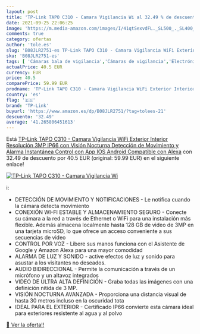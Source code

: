 ```yaml
---
layout: post
title: 'TP-Link TAPO C310 - Camara Vigilancia Wi al 32.49 % de descuento'
date: 2021-09-25 22:06:25
image: 'https://m.media-amazon.com/images/I/41qtSexvdFL._SL500_._SL400_.jpg'
comments: true
category: ofertas
author: 'tole.es'
slug: 'B08JLR2751-es TP-Link TAPO C310 - Camara Vigilancia WiFi Exterior...'
sku: 'B08JLR2751-es'
tags: [ 'Cámaras bala de vigilancia','Cámaras de vigilancia','Electrónica','Fotografía y videocámaras','alexa','tp-link', ]
actualPrice: 40.5 EUR
currency: EUR
price: 40.5
comparePrice: 59.99 EUR
prodname: 'TP-Link TAPO C310 - Camara Vigilancia WiFi Exterior Interior Resolución 3MP  IP66 con Visión Nocturna  Detección de Movimiento y Alarma Instantánea  Control con App IOS  Android  Compatible con Alexa'
country: 'es'
flag: '🇪🇸'
brand: 'TP-Link'
buyurl: 'https://www.amazon.es/dp/B08JLR2751/?tag=tolees-21'
descuento: '32.49'
average: '41.265806451613'
---
```


Está [TP-Link TAPO C310 - Camara Vigilancia WiFi Exterior Interior Resolución 3MP  IP66 con Visión Nocturna  Detección de Movimiento y Alarma Instantánea  Control con App IOS  Android  Compatible con Alexa](https://www.amazon.es/dp/B08JLR2751/?tag=tolees-21) con 32.49 de descuento por 40.5 EUR (original: 59.99 EUR) en el siguiente enlace!

[![TP-Link TAPO C310 - Camara Vigilancia Wi](https://m.media-amazon.com/images/I/41qtSexvdFL._SL500_._SL400_.jpg)](https://www.amazon.es/dp/B08JLR2751/?tag=tolees-21)

ℹ️:

- DETECCIÓN DE MOVIMIENTO Y NOTIFICACIONES - Le notifica cuando la cámara detecta movimiento
- CONEXIÓN WI-FI ESTABLE Y ALMACENAMIENTO SEGURO - Conecte su cámara a la red a través de Ethernet o WiFi para una instalación más flexible. Además almacena localmente hasta 128 GB de video de 3MP en una tarjeta microSD, lo que ofrece un acceso conveniente a sus secuencias de video
- CONTROL POR VOZ - Libere sus manos funciona con el Asistente de Google y Amazon Alexa para una mayor comodidad
- ALARMA DE LUZ Y SONIDO - active efectos de luz y sonido para asustar a los visitantes no deseados.
- AUDIO BIDIRECCIONAL - Permite la comunicación a través de un micrófono y un altavoz integrados
- VIDEO DE ULTRA ALTA DEFINICIÓN - Graba todas las imágenes con una definición nítida de 3 MP.
- VISIÓN NOCTURNA AVANZADA - Proporciona una distancia visual de hasta 30 metros incluso en la oscuridad tota
- IDEAL PARA EL EXTERIOR - Certificado IP66 convierte esta cámara ideal para exteriores resistente al agua y al polvo

[🛒 Ver la oferta!!](https://www.amazon.es/dp/B08JLR2751/?tag=tolees-21)
